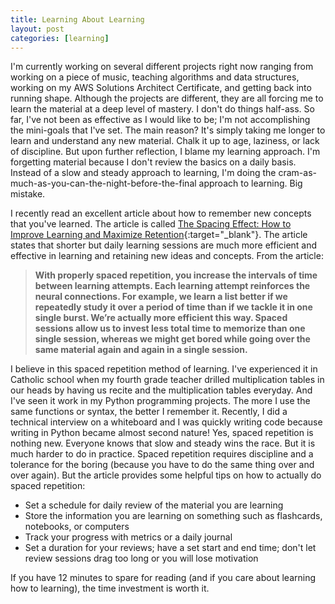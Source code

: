 ```yaml
---
title: Learning About Learning
layout: post
categories: [learning]
---
```


I'm currently working on several different projects right now ranging from working on a piece of music, teaching algorithms and data structures, working on my AWS Solutions Architect Certificate, and getting back into running shape. Although the projects are different, they are all forcing me to learn the material at a deep level of mastery. I don't do things half-ass. So far, I've not been as effective as I would like to be; I'm not accomplishing the mini-goals that I've set. The main reason? It's simply taking me longer to learn and understand any new material. Chalk it up to age, laziness, or lack of discipline. But upon further reflection, I blame my learning approach. I'm forgetting material because I don't review the basics on a daily basis. Instead of a slow and steady approach to learning, I'm doing the cram-as-much-as-you-can-the-night-before-the-final approach to learning. Big mistake.

I recently read an excellent article about how to remember new concepts that you've learned. The article is called [The Spacing Effect: How to Improve Learning and Maximize Retention](https://fs.blog/2018/12/spacing-effect/){:target="_blank"}. The article states that shorter but daily learning sessions are much more efficient and effective in learning and retaining new ideas and concepts. From the article:

>**With properly spaced repetition, you increase the intervals of time between learning attempts. Each learning attempt reinforces the neural connections. For example, we learn a list better if we repeatedly study it over a period of time than if we tackle it in one single burst. We’re actually more efficient this way. Spaced sessions allow us to invest less total time to memorize than one single session, whereas we might get bored while going over the same material again and again in a single session.**

I believe in this spaced repetition method of learning. I've experienced it in Catholic school when my fourth grade teacher drilled multiplication tables in our heads by having us recite and the multiplication tables everyday. And I've seen it work in my Python programming projects. The more I use the same functions or syntax, the better I remember it. Recently, I did a technical interview on a whiteboard and I was quickly writing code because writing in Python became almost second nature! Yes, spaced repetition is nothing new. Everyone knows that slow and steady wins the race. But it is much harder to do in practice. Spaced repetition requires discipline and a tolerance for the boring (because you have to do the same thing over and over again). But the article provides some helpful tips on how to actually do spaced repetition:

* Set a schedule for daily review of the material you are learning
* Store the information you are learning on something such as flashcards, notebooks, or computers
* Track your progress with metrics or a daily journal
* Set a duration for your reviews; have a set start and end time; don't let review sessions drag too long or you will lose motivation 

If you have 12 minutes to spare for reading (and if you care about learning how to learning), the time investment is worth it.  

